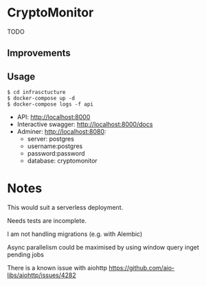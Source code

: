 # CryptoMonitor

TODO

## Improvements

## Usage
```
$ cd infrasctucture
$ docker-compose up -d
$ docker-compose logs -f api
```

* API: [http://localhost:8000](http://localhost:8000)
* Interactive swagger: [http://localhost:8000/docs](http://localhost:8000/docs)
* Adminer: [http://localhost:8080](http://localhost:8080):
    * server: postgres 
    * username:postgres 
    * password:password 
    * database: cryptomonitor




# Notes

This would suit a serverless deployment.

Needs tests are incomplete.

I am not handling migrations (e.g. with Alembic)

Async parallelism could be maximised by using window query inget pending jobs


There is a known issue with aiohttp https://github.com/aio-libs/aiohttp/issues/4282